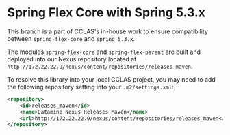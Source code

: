 # Spring Flex Core with Spring 5.3.x

This branch is a part of CCLAS's in-house work to ensure compatibility between `spring-flex-core` and `spring 5.3.x`.

The modules `spring-flex-core` and `spring-flex-parent` are built and deployed into our Nexus repository located at `http://172.22.22.9/nexus/content/repositories/releases_maven`.

To resolve this library into your local CCLAS project, you may need to add the following repository setting into your `.m2/settings.xml`:

```xml
<repository>
    <id>releases_maven</id>
    <name>Datamine Nexus Releases Maven</name>
    <url>http://172.22.22.9/nexus/content/repositories/releases_maven</url>
</repository>
